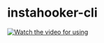 # instahooker-cli

[![Watch the video for using](https://cdn.pixabay.com/photo/2021/06/15/12/14/instagram-6338392_1280.png)](https://youtu.be/5s7AoHgqblc)
